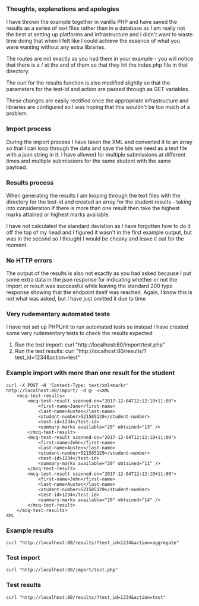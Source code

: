 ### Thoughts, explanations and apologies
I have thrown the example together in vanilla PHP and have saved the results as a series of text files rather than in a database as I am really not the best at setting up platforms and infrastructure and I didn't want to waste time doing that when I felt like I could achieve the essence of what you were wanting without any extra libraries.

The routes are not exactly as you had them in your example - you will notice that there is a / at the end of them so that they hit the index.php file in that directory.

The curl for the results function is also modified slightly so that the parameters for the test-id and action are passed through as GET variables.

These changes are easily rectified once the appropriate infrastructure and libraries are configured so I was hoping that this wouldn't be too much of a problem.

### Import process
During the import process I have taken the XML and converted it to an array so that I can loop through the data and save the bits we need as a text file with a json string in it. I have allowed for multiple submissions at different times and multiple submissions for the same student with the same payload.

### Results process
When generating the results I am looping through the text files with the directory for the test-id and created an array for the student results - taking into consideration if there is more than one result then take the highest marks attained or highest marks available.

I have not calculated the standard deviation as I have forgotten how to do it off the top of my head and I figured it wasn't in the first example output, but was in the second so I thought I would be cheaky and leave it out for the moment.

### No HTTP errors
The output of the results is also not exactly as you had asked because I put some extra data in the json response for indicating whether or not the import or result was successful while leaving the standard 200 type response showing that the endpoint itself was reached. Again, I know this is not what was asked, but I have just omitted it due to time

### Very rudementary automated tests
I have not set up PHPUnit to run automated tests so instead I have created some very rudementary tests to check the results expected:
1. Run the test import: curl "http://localhost:80/import/test.php"
2. Run the test results: curl "http://localhost:80/results/?test_id=1234&action=test"

### Example import with more than one result for the student
```
curl -X POST -H 'Content-Type: text/xml+markr' http://localhost:80/import/ -d @- <<XML
    <mcq-test-results>
        <mcq-test-result scanned-on="2017-12-04T12:12:10+11:00">
            <first-name>Jane</first-name>
            <last-name>Austen</last-name>
            <student-number>521585128</student-number>
            <test-id>1234</test-id>
            <summary-marks available="20" obtained="13" />
        </mcq-test-result>
        <mcq-test-result scanned-on="2017-12-04T12:12:10+11:00">
            <first-name>John</first-name>
            <last-name>Austen</last-name>
            <student-number>521585129</student-number>
            <test-id>1234</test-id>
            <summary-marks available="20" obtained="11" />
        </mcq-test-result>
        <mcq-test-result scanned-on="2017-12-04T12:12:10+11:00">
            <first-name>John</first-name>
            <last-name>Austen</last-name>
            <student-number>521585129</student-number>
            <test-id>1234</test-id>
            <summary-marks available="20" obtained="14" />
        </mcq-test-result>
    </mcq-test-results>
XML
```

### Example results
```
curl "http://localhost:80/results/?test_id=1234&action=aggregate"
```

### Test import
```
curl "http://localhost:80/import/test.php"
```

### Test results
```
curl "http://localhost:80/results/?test_id=1234&action=test"
```
